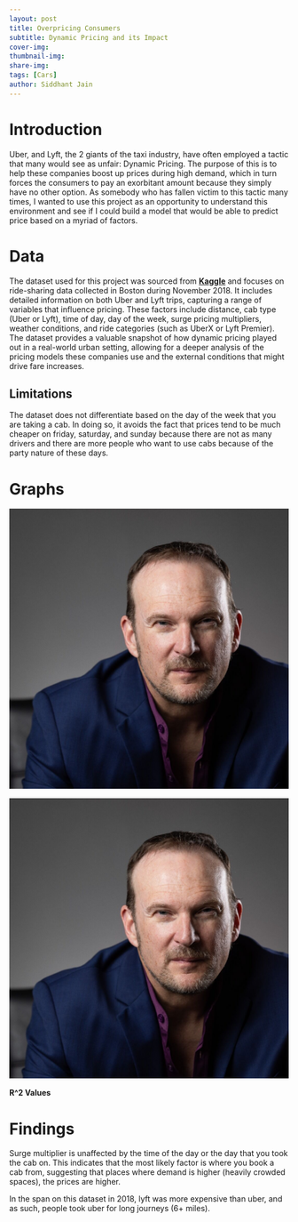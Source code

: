 ```yaml
---
layout: post
title: Overpricing Consumers
subtitle: Dynamic Pricing and its Impact
cover-img: 
thumbnail-img: 
share-img: 
tags: [Cars]
author: Siddhant Jain
---
```


# **Introduction**
Uber, and Lyft, the 2 giants of the taxi industry, have often employed a tactic that many would see as unfair: Dynamic Pricing. The purpose of this is to help these companies boost up prices during high demand, which in turn forces the consumers to pay an exorbitant amount because they simply have no other option. As somebody who has fallen victim to this tactic many times, I wanted to use this project as an opportunity to understand this environment and see if I could build a model that would be able to predict price based on a myriad of factors. 

# **Data**
The dataset used for this project was sourced from [**Kaggle**](https://www.kaggle.com/datasets/ravi72munde/uber-lyft-cab-prices) and focuses on ride-sharing data collected in Boston during November 2018. It includes detailed information on both Uber and Lyft trips, capturing a range of variables that influence pricing. These factors include distance, cab type (Uber or Lyft), time of day, day of the week, surge pricing multipliers, weather conditions, and ride categories (such as UberX or Lyft Premier). The dataset provides a valuable snapshot of how dynamic pricing played out in a real-world urban setting, allowing for a deeper analysis of the pricing models these companies use and the external conditions that might drive fare increases.

## **Limitations**
The dataset does not differentiate based on the day of the week that you are taking a cab. In doing so, it avoids the fact that prices tend to be much cheaper on friday, saturday, and sunday because there are not as many drivers and there are more people who want to use cabs because of the party nature of these days. 




# **Graphs**
![Dist v Price](/assets/img/ns7mc2jd1f0reuug5v4cr4jo65.jpg)



![Dist v Price for Cab](/assets/img/ns7mc2jd1f0reuug5v4cr4jo65.jpg)

**R^2 Values**

# **Findings**
Surge multiplier is unaffected by the time of the day or the day that you took the cab on. This indicates that the most likely factor is where you book a cab from, suggesting that places where demand is higher (heavily crowded spaces), the prices are higher.


In the span on this dataset in 2018, lyft was more expensive than uber, and as such, people took uber for long journeys (6+ miles).

